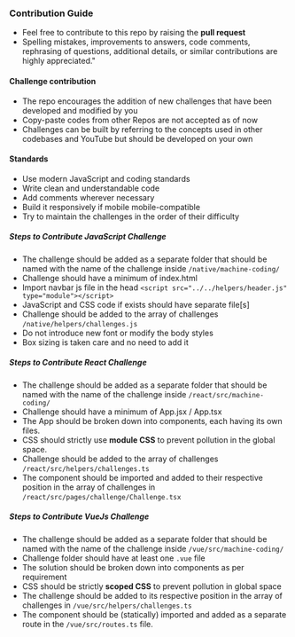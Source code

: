 ### Contribution Guide

- Feel free to contribute to this repo by raising the **pull request**
- Spelling mistakes, improvements to answers, code comments, rephrasing of questions, additional details, or similar contributions are highly appreciated."

#### Challenge contribution

- The repo encourages the addition of new challenges that have been developed and modified by you
- Copy-paste codes from other Repos are not accepted as of now
- Challenges can be built by referring to the concepts used in other codebases and YouTube but should be developed on your own

#### Standards

- Use modern JavaScript and coding standards
- Write clean and understandable code
- Add comments wherever necessary
- Build it responsively if mobile mobile-compatible
- Try to maintain the challenges in the order of their difficulty

##### Steps to Contribute JavaScript Challenge

- The challenge should be added as a separate folder that should be named with the name of the challenge inside `/native/machine-coding/`
- Challenge should have a minimum of index.html
- Import navbar js file in the head `<script src="../../helpers/header.js" type="module"></script>`
- JavaScript and CSS code if exists should have separate file[s]
- Challenge should be added to the array of challenges `/native/helpers/challenges.js`
- Do not introduce new font or modify the body styles
- Box sizing is taken care and no need to add it

##### Steps to Contribute React Challenge

- The challenge should be added as a separate folder that should be named with the name of the challenge inside `/react/src/machine-coding/`
- Challenge should have a minimum of App.jsx / App.tsx
- The App should be broken down into components, each having its own files.
- CSS should strictly use **module CSS** to prevent pollution in the global space.
- Challenge should be added to the array of challenges `/react/src/helpers/challenges.ts`
- The component should be imported and added to their respective position in the array of challenges in `/react/src/pages/challenge/Challenge.tsx`

##### Steps to Contribute VueJs Challenge

- The challenge should be added as a separate folder that should be named with the name of the challenge inside `/vue/src/machine-coding/`
- Challenge folder should have at least one `.vue` file
- The solution should be broken down into components as per requirement
- CSS should be strictly **scoped CSS** to prevent pollution in global space
- The challenge should be added to its respective position in the array of challenges in `/vue/src/helpers/challenges.ts`
- The component should be (statically) imported and added as a separate route in the `/vue/src/routes.ts` file.
